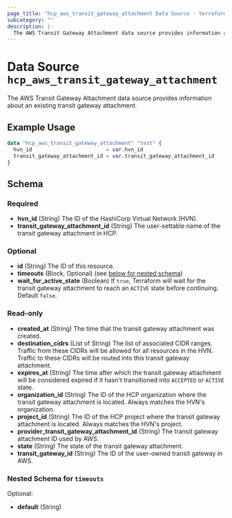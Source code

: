 ```yaml
---
page_title: "hcp_aws_transit_gateway_attachment Data Source - terraform-provider-hcp"
subcategory: ""
description: |-
  The AWS Transit Gateway Attachment data source provides information about an existing transit gateway attachment.
---
```


# Data Source `hcp_aws_transit_gateway_attachment`

The AWS Transit Gateway Attachment data source provides information about an existing transit gateway attachment.

## Example Usage

```terraform
data "hcp_aws_transit_gateway_attachment" "test" {
  hvn_id                        = var.hvn_id
  transit_gateway_attachment_id = var.transit_gateway_attachment_id
}
```

## Schema

### Required

- **hvn_id** (String) The ID of the HashiCorp Virtual Network (HVN).
- **transit_gateway_attachment_id** (String) The user-settable name of the transit gateway attachment in HCP.

### Optional

- **id** (String) The ID of this resource.
- **timeouts** (Block, Optional) (see [below for nested schema](#nestedblock--timeouts))
- **wait_for_active_state** (Boolean) If `true`, Terraform will wait for the transit gateway attachment to reach an `ACTIVE` state before continuing. Default `false`.

### Read-only

- **created_at** (String) The time that the transit gateway attachment was created.
- **destination_cidrs** (List of String) The list of associated CIDR ranges. Traffic from these CIDRs will be allowed for all resources in the HVN. Traffic to these CIDRs will be routed into this transit gateway attachment.
- **expires_at** (String) The time after which the transit gateway attachment will be considered expired if it hasn't transitioned into `ACCEPTED` or `ACTIVE` state.
- **organization_id** (String) The ID of the HCP organization where the transit gateway attachment is located. Always matches the HVN's organization.
- **project_id** (String) The ID of the HCP project where the transit gateway attachment is located. Always matches the HVN's project.
- **provider_transit_gateway_attachment_id** (String) The transit gateway attachment ID used by AWS.
- **state** (String) The state of the transit gateway attachment.
- **transit_gateway_id** (String) The ID of the user-owned transit gateway in AWS.

<a id="nestedblock--timeouts"></a>
### Nested Schema for `timeouts`

Optional:

- **default** (String)


